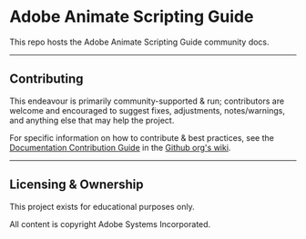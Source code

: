 # Adobe Animate Scripting Guide

This repo hosts the Adobe Animate Scripting Guide community docs.

---

## Contributing

This endeavour is primarily community-supported & run; contributors are welcome and encouraged to suggest fixes, adjustments, notes/warnings, and anything else that may help the project.

For specific information on how to contribute & best practices, see the [Documentation Contribution Guide](https://github.com/docsforadobe/.github/wiki/Documentation-Contribution-Guide) in the [Github org's wiki](https://github.com/docsforadobe/.github/wiki/docsforadobe-Community-Wiki).

---

## Licensing & Ownership

This project exists for educational purposes only.

All content is copyright Adobe Systems Incorporated.
